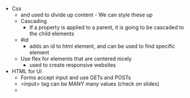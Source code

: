 - Css
	- <div/> and <span/> used to divide up content
		- We can style these up 
	- Cascading
		- If a property is applied to a parent, it is going to be cascaded to the child elements
	- \#id
		- adds an id to html element, and can be used to find specific element
	- Use flex for elements that are centered nicely
		- used to create responsive websites
- HTML for UI
	- Forms accept input and use GETs and POSTs
	- \<input> tag can be MANY many values (check on slides)
	- 